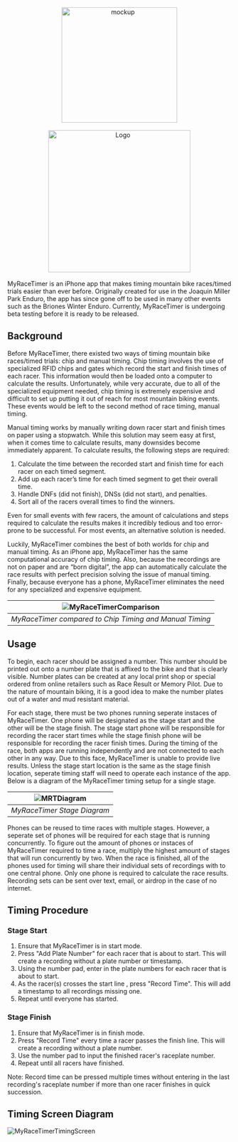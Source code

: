 <div align="center">
    <picture>
        <img alt="mockup" src="./READMEImages/MRTMockup.png" width="260">
    </picture>
    <br>
    <br>
    <picture>
        <source media="(prefers-color-scheme: dark)" srcset="./READMEImages/MRTLogoWhite.png">
        <source media="(prefers-color-scheme: light)" srcset="./READMEImages/MRTLogo.png">
        <img alt="Logo" src="./READMEImages/MRTLogoWhite.png" width="320">
    </picture>
</div>
<br>
MyRaceTimer is an iPhone app that makes timing mountain bike races/timed trials easier than ever before. Originally created for use in the Joaquin Miller Park Enduro, the app has since gone off to be used in many other events such as the Briones Winter Enduro. Currently, MyRaceTimer is undergoing beta testing before it is ready to be released.

## Background 
Before MyRaceTimer, there existed two ways of timing mountain bike races/timed trials: chip and manual timing. Chip timing involves the use of specialized RFID chips and gates which record the start and finish times of each racer. This information would then be loaded onto a computer to calculate the results. Unfortunately, while very accurate, due to all of the specialized equipment needed, chip timing is extremely expensive and difficult to set up putting it out of reach for most mountain biking events. These events would be left to the second method of race timing, manual timing. 

Manual timing works by manually writing down racer start and finish times on paper using a stopwatch. While this solution may seem easy at first, when it comes time to calculate results, many downsides become immediately apparent. To calculate results, the following steps are required:

1. Calculate the time between the recorded start and finish time for each racer on each timed segment.
2. Add up each racer’s time for each timed segment to get their overall time.
3. Handle DNFs (did not finish), DNSs (did not start), and penalties.
4. Sort all of the racers overall times to find the winners.

Even for small events with few racers, the amount of calculations and steps required to calculate the results makes it incredibly tedious and too error-prone to be successful. For most events, an alternative solution is needed.

Luckily, MyRaceTimer combines the best of both worlds for chip and manual timing. As an iPhone app, MyRaceTimer has the same computational accuracy of chip timing. Also, because the recordings are not on paper and are “born digital”, the app can automatically calculate the race results with perfect precision solving the issue of manual timing. Finally, because everyone has a phone, MyRaceTimer eliminates the need for any specialized and expensive equipment. 

| ![MyRaceTimerComparison](https://github.com/nikodittmar/MyRaceTimer/assets/77522904/0bc4c48c-e190-4330-8d9d-6d4bfb00f277) | 
|:--:| 
| *MyRaceTimer compared to Chip Timing and Manual Timing* |

## Usage
To begin, each racer should be assigned a number. This number should be printed out onto a number plate that is affixed to the bike and that is clearly visible. Number plates can be created at any local print shop or special ordered from online retailers such as Race Result or Memory Pilot. Due to the nature of mountain biking, it is a good idea to make the number plates out of a water and mud resistant material.

For each stage, there must be two phones running seperate instaces of MyRaceTimer. One phone will be designated as the stage start and the other will be the stage finish. The stage start phone will be responsible for recording the racer start times while the stage finish phone will be responsible for recording the racer finish times. During the timing of the race, both apps are running independently and are not connected to each other in any way. Due to this face, MyRaceTimer is unable to provide live results. Unless the stage start location is the same as the stage finish location, seperate timing staff will need to operate each instance of the app. Below is a diagram of the MyRaceTimer timing setup for a single stage. 

| ![MRTDiagram](https://github.com/nikodittmar/MyRaceTimer/assets/77522904/c820cf90-0455-4c1f-94f0-841387f6654b) | 
|:--:| 
| *MyRaceTimer Stage Diagram* |

Phones can be reused to time races with multiple stages. However, a seperate set of phones will be required for each stage that is running concurrently. To figure out the amount of phones or instaces of MyRaceTimer required to time a race, multiply the highest amount of stages that will run concurrently by two. When the race is finished, all of the phones used for timing will share their individual sets of recordings with to one central phone. Only one phone is required to calculate the race results. Recording sets can be sent over text, email, or airdrop in the case of no internet.  

## Timing Procedure

### Stage Start
1. Ensure that MyRaceTimer is in start mode.
2. Press "Add Plate Number" for each racer that is about to start. This will create a recording without a plate number or timestamp.
3. Using the number pad, enter in the plate numbers for each racer that is about to start.
4. As the racer(s) crosses the start line , press "Record Time". This will add a timestamp to all recordings missing one.
5. Repeat until everyone has started.

### Stage Finish
1. Ensure that MyRaceTimer is in finish mode.
2. Press "Record Time" every time a racer passes the finish line. This will create a recording without a plate number.
3. Use the number pad to input the finished racer's raceplate number.
4. Repeat until all racers have finished.

Note: Record time can be pressed multiple times without entering in the last recording's raceplate number if more than one racer finishes in quick succession.

## Timing Screen Diagram

![MyRaceTimerTimingScreen](https://github.com/nikodittmar/MyRaceTimer/assets/77522904/36e50a46-dcb3-40c1-b587-357a1e8d5ba9)
